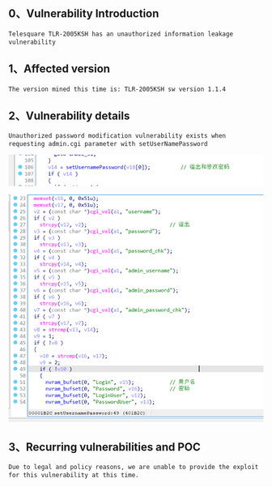 ## 0、Vulnerability Introduction

```
Telesquare TLR-2005KSH has an unauthorized information leakage vulnerability
```

## 1、Affected version

```
The version mined this time is: TLR-2005KSH sw version 1.1.4
```

## 2、Vulnerability details

```
Unauthorized password modification vulnerability exists when requesting admin.cgi parameter with setUserNamePassword
```

![image-20250126210144622](image-20250126210144622.png)

![image-20250126210200242](image-20250126210200242.png)

## 3、Recurring vulnerabilities and POC

```
Due to legal and policy reasons, we are unable to provide the exploit for this vulnerability at this time.
```
